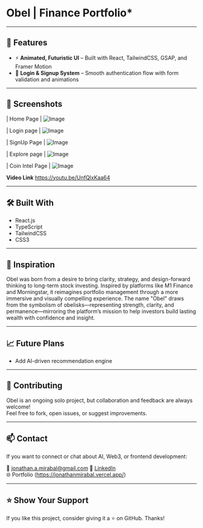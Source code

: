 #  Obel | Finance Portfolio*


---

## 🚀 Features

- ⚡ **Animated, Futuristic UI** – Built with React, TailwindCSS, GSAP, and Framer Motion  
- 🔐 **Login & Signup System** – Smooth authentication flow with form validation and animations  

---

## 📸 Screenshots

| Home Page | 
![Image](https://github.com/user-attachments/assets/e7f9009c-ddc6-4540-b06b-549d0a2dcf49)

| Login page |
![Image](https://github.com/user-attachments/assets/6a76533d-189f-42c2-b96f-8aa3f0fce642)

| SignUp Page |
![Image](https://github.com/user-attachments/assets/6aca98ce-5c6d-47c8-b948-24e11f2b825f)

| Explore page |
![Image](https://github.com/user-attachments/assets/223bcf18-7f44-4dfe-9ae8-447762d814a5)

| Coin Intel Page |
![Image](https://github.com/user-attachments/assets/97db8adc-db7b-458e-bb34-cd33740b9a1b)

**Video Link**
https://youtu.be/UnfQlxKaa64


---

## 🛠️ Built With

- React.js
- TypeScript
- TailwindCSS
- CSS3

---

## 🧠 Inspiration

Obel was born from a desire to bring clarity, strategy, and design-forward thinking to long-term stock investing. Inspired by platforms like M1 Finance and Morningstar, it reimagines portfolio management through a more immersive and visually compelling experience. The name "Obel" draws from the symbolism of obelisks—representing strength, clarity, and permanence—mirroring the platform’s mission to help investors build lasting wealth with confidence and insight.


---

## 📈 Future Plans

- Add AI-driven recommendation engine

---

## 🙌 Contributing

Obel is an ongoing solo project, but collaboration and feedback are always welcome!  
Feel free to fork, open issues, or suggest improvements.

---

## 📫 Contact

If you want to connect or chat about AI, Web3, or frontend development:

📧 jonathan.a.mirabal@gmail.com
🔗 [LinkedIn](https://www.linkedin.com/in/jonathanmirabal/)  
🌐 Portfolio (https://jonathanmirabal.vercel.app/)

---

## ⭐️ Show Your Support

If you like this project, consider giving it a ⭐️ on GitHub. Thanks!

